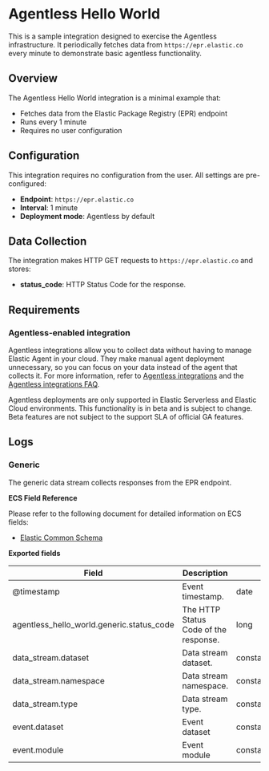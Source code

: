 # Agentless Hello World

This is a sample integration designed to exercise the Agentless infrastructure. It periodically fetches data from `https://epr.elastic.co` every minute to demonstrate basic agentless functionality.

## Overview

The Agentless Hello World integration is a minimal example that:
- Fetches data from the Elastic Package Registry (EPR) endpoint
- Runs every 1 minute
- Requires no user configuration

## Configuration

This integration requires no configuration from the user. All settings are pre-configured:
- **Endpoint**: `https://epr.elastic.co`
- **Interval**: 1 minute
- **Deployment mode**: Agentless by default

## Data Collection

The integration makes HTTP GET requests to `https://epr.elastic.co` and stores:
- **status_code**: HTTP Status Code for the response.

## Requirements

### Agentless-enabled integration

Agentless integrations allow you to collect data without having to manage Elastic Agent in your cloud. They make manual agent deployment unnecessary, so you can focus on your data instead of the agent that collects it. For more information, refer to [Agentless integrations](https://www.elastic.co/guide/en/serverless/current/security-agentless-integrations.html) and the [Agentless integrations FAQ](https://www.elastic.co/guide/en/serverless/current/agentless-integration-troubleshooting.html).

Agentless deployments are only supported in Elastic Serverless and Elastic Cloud environments. This functionality is in beta and is subject to change. Beta features are not subject to the support SLA of official GA features.

## Logs

### Generic

The generic data stream collects responses from the EPR endpoint.

**ECS Field Reference**

Please refer to the following document for detailed information on ECS fields:
- [Elastic Common Schema](https://www.elastic.co/guide/en/ecs/current/ecs-field-reference.html)

**Exported fields**

| Field | Description | Type |
|---|---|---|
| @timestamp | Event timestamp. | date |
| agentless_hello_world.generic.status_code | The HTTP Status Code of the response. | long |
| data_stream.dataset | Data stream dataset. | constant_keyword |
| data_stream.namespace | Data stream namespace. | constant_keyword |
| data_stream.type | Data stream type. | constant_keyword |
| event.dataset | Event dataset | constant_keyword |
| event.module | Event module | constant_keyword |
